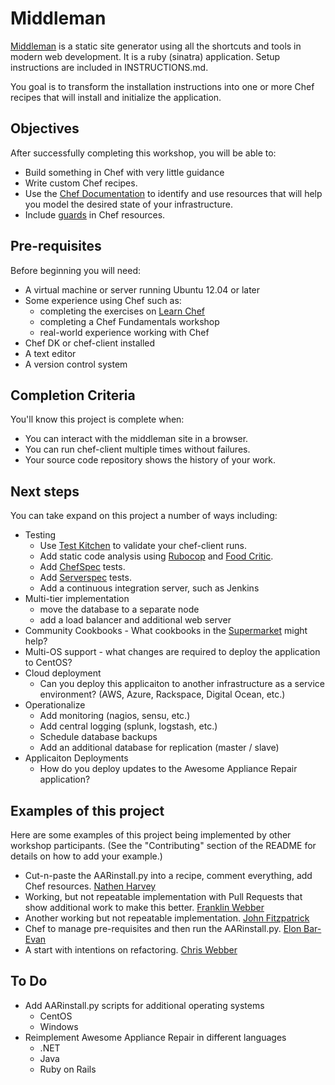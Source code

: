 # Middleman

[Middleman](http://middlemanapp.com/) is a static site generator using all the shortcuts and tools in modern web development. It is a ruby (sinatra) application. Setup instructions are included in INSTRUCTIONS.md.

You goal is to transform the installation instructions into one or more Chef recipes that will install and initialize the application.

## Objectives

After successfully completing this workshop, you will be able to:

* Build something in Chef with very little guidance
* Write custom Chef recipes.
* Use the [Chef Documentation](http://docs.opscode.com) to identify and use resources that will help you model the desired state of your infrastructure.
* Include [guards](http://docs.getchef.com/chef/resources.html#guards) in Chef resources.

## Pre-requisites

Before beginning you will need:

* A virtual machine or server running Ubuntu 12.04 or later
* Some experience using Chef such as:
  * completing the exercises on [Learn Chef](http://learn.getchef.com)
  * completing a Chef Fundamentals workshop
  * real-world experience working with Chef
* Chef DK or chef-client installed
* A text editor
* A version control system

## Completion Criteria

You'll know this project is complete when:

* You can interact with the middleman site in a browser.
* You can run chef-client multiple times without failures.
* Your source code repository shows the history of your work.

## Next steps

You can take expand on this project a number of ways including:

* Testing
  * Use [Test Kitchen](http://kitchen.ci) to validate your chef-client runs.
  * Add static code analysis using [Rubocop](https://github.com/bbatsov/rubocop) and [Food Critic](foodcritic.io).
  * Add [ChefSpec](http://sethvargo.github.io/chefspec/) tests.
  * Add [Serverspec](http://serverspec.org/) tests.
  * Add a continuous integration server, such as Jenkins
* Multi-tier implementation
  * move the database to a separate node
  * add a load balancer and additional web server
* Community Cookbooks - What cookbooks in the [Supermarket](http://supermarket.getchef.com) might help?
* Multi-OS support - what changes are required to deploy the application to CentOS?
* Cloud deployment
  * Can you deploy this applicaiton to another infrastructure as a service environment?  (AWS, Azure, Rackspace, Digital Ocean, etc.)
* Operationalize
  * Add monitoring (nagios, sensu, etc.)
  * Add central logging (splunk, logstash, etc.)
  * Schedule database backups
  * Add an additional database for replication (master / slave)
* Applicaiton Deployments
  * How do you deploy updates to the Awesome Appliance Repair application?

## Examples of this project

Here are some examples of this project being implemented by other workshop participants.  (See the "Contributing" section of the README for details on how to add your example.)

* Cut-n-paste the AARinstall.py into a recipe, comment everything, add Chef resources.  [Nathen Harvey](https://github.com/nathenharvey/awesome_appliance_repair_chef/tree/round_00)
* Working, but not repeatable implementation with Pull Requests that show additional work to make this better. [Franklin Webber](https://github.com/burtlo/chef-aar)
* Another working but not repeatable implementation.  [John Fitzpatrick](https://github.com/johnfitzpatrick/aar)
* Chef to manage pre-requisites and then run the AARinstall.py. [Elon Bar-Evan](https://github.com/elon01/aar)
* A start with intentions on refactoring.  [Chris Webber](https://github.com/cwebberOps/aar-cookbook)

## To Do

* Add AARinstall.py scripts for additional operating systems
  * CentOS
  * Windows
* Reimplement Awesome Appliance Repair in different languages
  * .NET
  * Java
  * Ruby on Rails